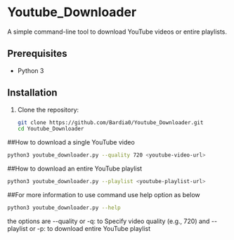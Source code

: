 # Youtube_Downloader

A simple command-line tool to download YouTube videos or entire playlists.

## Prerequisites

- Python 3

## Installation
1. Clone the repository:

   ```bash
   git clone https://github.com/Bardia0/Youtube_Downloader.git
   cd Youtube_Downloader
   ```
##How to download a single YouTube video
```bash
python3 youtube_downloader.py --quality 720 <youtube-video-url>
```
##How to download an entire YouTube playlist
```bash
python3 youtube_downloader.py --playlist <youtube-playlist-url>
```
##For more information to use command
use help option as below
```bash
python3 youtube_downloader.py --help
```
the options are
--quality or -q: to Specify video quality (e.g., 720)
and
--playlist or -p: to download entire YouTube playlist
